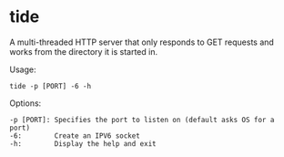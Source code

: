 tide
====

A multi-threaded HTTP server that only responds to GET requests and works from
the directory it is started in.

Usage:

    tide -p [PORT] -6 -h

Options:

    -p [PORT]: Specifies the port to listen on (default asks OS for a port)
    -6:        Create an IPV6 socket
    -h:        Display the help and exit
